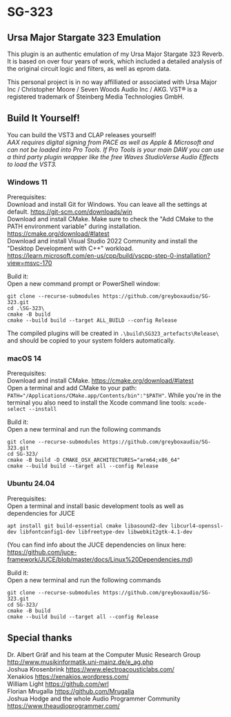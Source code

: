 # SG-323
## Ursa Major Stargate 323 Emulation

This plugin is an authentic emulation of my Ursa Major Stargate 323 Reverb. It is based on over four years of work, which included a detailed analysis of the original circuit logic and filters, as well as eprom data.

This personal project is in no way affilliated or associated with Ursa Major Inc / Christopher Moore / Seven Woods Audio Inc / AKG.
VST® is a registered trademark of Steinberg Media Technologies GmbH.

## Build It Yourself!
You can build the VST3 and CLAP releases yourself!  
*AAX requires digital signing from PACE as well as Apple & Microsoft and can not be loaded into Pro Tools. If Pro Tools is your main DAW  you can use a third party plugin wrapper like the free Waves StudioVerse Audio Effects to load the VST3.*  

### Windows 11
Prerequisites:  
Download and install Git for Windows. You can leave all the settings at default. https://git-scm.com/downloads/win  
Download and install CMake. Make sure to check the "Add CMake to the PATH environment variable" during installation. https://cmake.org/download/#latest  
Download and install Visual Studio 2022 Community and install the "Desktop Development with C++" workload. https://learn.microsoft.com/en-us/cpp/build/vscpp-step-0-installation?view=msvc-170  

Build it:  
Open a new command prompt or PowerShell window:
```
git clone --recurse-submodules https://github.com/greyboxaudio/SG-323.git
cd .\SG-323\
cmake -B build
cmake --build build --target ALL_BUILD --config Release
```
The compiled plugins will be created in `.\build\SG323_artefacts\Release\` and should be copied to your system folders automatically.  

### macOS 14
Prerequisites:  
Download and install CMake. https://cmake.org/download/#latest  
Open a terminal and add CMake to your path: `PATH="/Applications/CMake.app/Contents/bin":"$PATH"`. While you're in the terminal you also need to install the Xcode command line tools: `xcode-select --install`  

Build it:  
Open a new terminal and run the following commands  
```
git clone --recurse-submodules https://github.com/greyboxaudio/SG-323.git
cd SG-323/
cmake -B build -D CMAKE_OSX_ARCHITECTURES="arm64;x86_64"
cmake --build build --target all --config Release
```

### Ubuntu 24.04
Prerequisites:  
Open a terminal and install basic development tools as well as dependencies for JUCE
```
apt install git build-essential cmake libasound2-dev libcurl4-openssl-dev libfontconfig1-dev libfreetype-dev libwebkit2gtk-4.1-dev
```
(You can find info about the JUCE dependencies on linux here: https://github.com/juce-framework/JUCE/blob/master/docs/Linux%20Dependencies.md)  

Build it:  
Open a new terminal and run the following commands  
```
git clone --recurse-submodules https://github.com/greyboxaudio/SG-323.git
cd SG-323/
cmake -B build
cmake --build build --target all --config Release
```

## Special thanks
Dr. Albert Gräf and his team at the Computer Music Research Group http://www.musikinformatik.uni-mainz.de/e_ag.php  
Joshua Krosenbrink https://www.electroacousticlabs.com/  
Xenakios https://xenakios.wordpress.com/  
William Light https://github.com/wrl  
Florian Mrugalla https://github.com/Mrugalla  
Joshua Hodge and the whole Audio Programmer Community https://www.theaudioprogrammer.com/  

